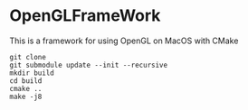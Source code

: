 # OpenGLFrameWork
This is a framework for using OpenGL on MacOS with CMake
```
git clone
git submodule update --init --recursive
mkdir build
cd build
cmake ..
make -j8
```
